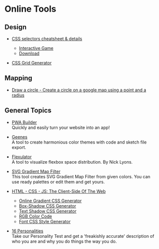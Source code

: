 # Online Tools

## Design  
- [CSS selectors cheatsheet & details](https://medium.com/design-code-repository/css-selectors-cheatsheet-details-9593bc204e3f)  
  - [Interactive Game](https://frontend30.com/css-selectors-cheatsheet/)  
  - [Download](https://www.dropbox.com/s/h2hni9o1m1di989/CSS%20selectors%20cheatsheet.pdf?dl=0)  
  
- [CSS Grid Generator](https://grid.layoutit.com/)  

## Mapping  
- [Draw a circle - Create a circle on a google map using a point and a radius](https://www.mapdevelopers.com/draw-circle-tool.php)  

## General Topics  
- [PWA Builder](https://www.pwabuilder.com/)  
  Quickly and easily turn your website into an app!  
  
- [Geenes](https://geenes.app/)  
  A tool to create harmonious color themes with code and sketch file export.  
  
- [Flexulator](https://www.flexulator.com/)  
  A tool to visualize flexbox space distribution. By Nick Lyons.  

- [SVG Gradient Map Filter](https://yoksel.github.io/svg-gradient-map/)  
  This tool creates SVG Gradient Map Filter from given colors. You can use ready palettes or edit them and get yours.
  
- [HTML - CSS - JS: The Client-Side Of The Web](https://html-css-js.com/)
  - [Online Gradient CSS Generator](https://html-css-js.com/css/generator/gradient/)  
  - [Box-Shadow CSS Generator](https://html-css-js.com/css/generator/box-shadow/)  
  - [Text Shadow CSS Generator](https://html-css-js.com/css/generator/text-shadow/)  
  - [RGB Color Code](https://rgbcolorcode.com/)  
  - [Font CSS Style Generator](https://html-css-js.com/css/generator/font/)

- [16 Personalities](https://www.16personalities.com/)  
  Take our Personality Test and get a 'freakishly accurate' description of who you are and why you do things the way you do.
